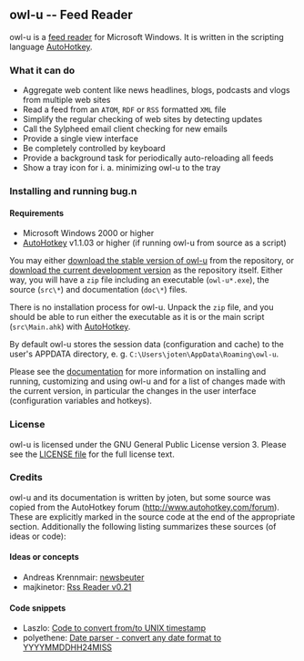 ## owl-u -- Feed Reader

owl-u is a [feed reader](https://en.wikipedia.org/wiki/Feed_reader) for
Microsoft Windows. It is written in the scripting language
[AutoHotkey](http://ahkscript.org/download/).

### What it can do

* Aggregate web content like news headlines, blogs, podcasts and vlogs from
multiple web sites
* Read a feed from an `ATOM`, `RDF` or `RSS` formatted `XML` file
* Simplify the regular checking of web sites by detecting updates
* Call the Sylpheed email client checking for new emails
* Provide a single view interface
* Be completely controlled by keyboard
* Provide a background task for periodically auto-reloading all feeds
* Show a tray icon for i. a. minimizing owl-u to the tray

### Installing and running bug.n

#### Requirements

* Microsoft Windows 2000 or higher
* [AutoHotkey](http://ahkscript.org/download/) v1.1.03 or higher (if running
owl-u from source as a script)

You may either
[download the stable version of owl-u](https://github.com/joten/owl-u/blob/master/owl-u_stable.zip)
from the repository, or
[download the current development version](https://github.com/joten/owl-u/archive/master.zip)
as the repository itself. Either way, you will have a `zip` file including an
executable (`owl-u*.exe`), the source (`src\*`) and documentation (`doc\*`)
files.

There is no installation process for owl-u. Unpack the `zip` file, and you
should be able to run either the executable as it is or the main script
(`src\Main.ahk`) with [AutoHotkey](http://ahkscript.org/download/).

By default owl-u stores the session data (configuration and cache) to the
user's APPDATA directory, e. g. `C:\Users\joten\AppData\Roaming\owl-u`.

Please see the [documentation](./doc) for more information on installing and
running, customizing and using owl-u and for a list of changes made with the
current version, in particular the changes in the user interface (configuration
variables and hotkeys).

### License

owl-u is licensed under the GNU General Public License version 3. Please see
the [LICENSE file](./LICENSE.md) for the full license text.

### Credits

owl-u and its documentation is written by joten, but some source was copied
from the AutoHotkey forum (http://www.autohotkey.com/forum). These are
explicitly marked in the source code at the end of the appropriate section.
Additionally the following listing summarizes these sources (of ideas or code):

#### Ideas or concepts

* Andreas Krennmair: [newsbeuter](http://www.newsbeuter.org)
* majkinetor: [Rss Reader v0.21](http://www.autohotkey.com/forum/topic27155.html)

#### Code snippets

* Laszlo: [Code to convert from/to UNIX timestamp](http://www.autohotkey.com/forum/topic2633.html)
* polyethene: [Date parser - convert any date format to YYYYMMDDHH24MISS](http://www.autohotkey.net/~polyethene/#dateparse)
